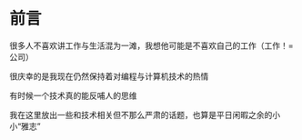 # 前言

很多人不喜欢讲工作与生活混为一滩，我想他可能是不喜欢自己的工作（工作！=公司）

很庆幸的是我现在仍然保持着对编程与计算机技术的热情

有时候一个技术真的能反哺人的思维

我在这里放出一些和技术相关但不那么严肃的话题，也算是平日闲暇之余的小小“雅志”